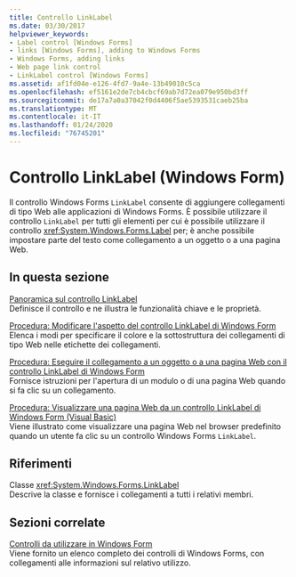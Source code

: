 ```yaml
---
title: Controllo LinkLabel
ms.date: 03/30/2017
helpviewer_keywords:
- Label control [Windows Forms]
- links [Windows Forms], adding to Windows Forms
- Windows Forms, adding links
- Web page link control
- LinkLabel control [Windows Forms]
ms.assetid: af1fd04e-e126-4fd7-9a4e-13b49010c5ca
ms.openlocfilehash: ef5161e2de7cb4cbcf69ab7d72ea079e950bd3ff
ms.sourcegitcommit: de17a7a0a37042f0d4406f5ae5393531caeb25ba
ms.translationtype: MT
ms.contentlocale: it-IT
ms.lasthandoff: 01/24/2020
ms.locfileid: "76745201"
---
```

# <a name="linklabel-control-windows-forms"></a>Controllo LinkLabel (Windows Form)
Il controllo Windows Forms `LinkLabel` consente di aggiungere collegamenti di tipo Web alle applicazioni di Windows Forms. È possibile utilizzare il controllo `LinkLabel` per tutti gli elementi per cui è possibile utilizzare il controllo <xref:System.Windows.Forms.Label> per; è anche possibile impostare parte del testo come collegamento a un oggetto o a una pagina Web.  
  
## <a name="in-this-section"></a>In questa sezione  
 [Panoramica sul controllo LinkLabel](linklabel-control-overview-windows-forms.md)  
 Definisce il controllo e ne illustra le funzionalità chiave e le proprietà.  
  
 [Procedura: Modificare l'aspetto del controllo LinkLabel di Windows Form](how-to-change-the-appearance-of-the-windows-forms-linklabel-control.md)  
 Elenca i modi per specificare il colore e la sottostruttura dei collegamenti di tipo Web nelle etichette dei collegamenti.  
  
 [Procedura: Eseguire il collegamento a un oggetto o a una pagina Web con il controllo LinkLabel di Windows Form](link-to-an-object-or-web-page-with-wf-linklabel-control.md)  
 Fornisce istruzioni per l'apertura di un modulo o di una pagina Web quando si fa clic su un collegamento.  
  
 [Procedura: Visualizzare una pagina Web da un controllo LinkLabel di Windows Form (Visual Basic)](display-a-web-page-from-a-wf-linklabel-control-visual-basic.md)  
 Viene illustrato come visualizzare una pagina Web nel browser predefinito quando un utente fa clic su un controllo Windows Forms `LinkLabel`.  
  
## <a name="reference"></a>Riferimenti  
 Classe <xref:System.Windows.Forms.LinkLabel>  
 Descrive la classe e fornisce i collegamenti a tutti i relativi membri.  
  
## <a name="related-sections"></a>Sezioni correlate  
 [Controlli da utilizzare in Windows Form](controls-to-use-on-windows-forms.md)  
 Viene fornito un elenco completo dei controlli di Windows Forms, con collegamenti alle informazioni sul relativo utilizzo.
